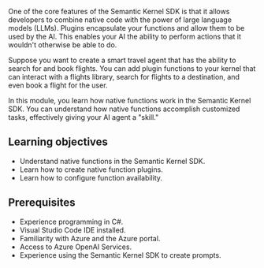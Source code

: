 One of the core features of the Semantic Kernel SDK is that it allows developers to combine native code with the power of large language models (LLMs). Plugins encapsulate your functions and allow them to be used by the AI. This enables your AI the ability to perform actions that it wouldn't otherwise be able to do.

Suppose you want to create a smart travel agent that has the ability to search for and book flights. You can add plugin functions to your kernel that can interact with a flights library, search for flights to a destination, and even book a flight for the user.

In this module, you learn how native functions work in the Semantic Kernel SDK. You can understand how native functions accomplish customized tasks, effectively giving your AI agent a "skill."

## Learning objectives

- Understand native functions in the Semantic Kernel SDK.
- Learn how to create native function plugins.
- Learn how to configure function availability.

## Prerequisites

- Experience programming in C#.
- Visual Studio Code IDE installed.
- Familiarity with Azure and the Azure portal.
- Access to Azure OpenAI Services.
- Experience using the Semantic Kernel SDK to create prompts.